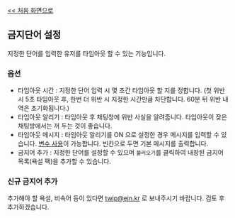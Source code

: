 [<< 처음 화면으로](../index.md)

## 금지단어 설정
지정한 단어를 입력한 유저를 타임아웃 할 수 있는 기능입니다.

### 옵션
* 타임아웃 시간 : 지정한 단어 입력 시 몇 초간 타임아웃 할 지를 정합니다. (첫 위반 시 5초 타임아웃 후, 한번 더 위반 시 지정한 시간만큼 차단합니다. 60분 뒤 위반 내역은 초기화됩니다.)
* 타임아웃 알리기 : 타임아웃 후 채팅창에 위반 사실을 알려줍니다. 타임아웃이 잦은 채팅방에서는 꺼 두는 것이 좋습니다.
* 타임아웃 메시지 : 타임아웃 알리기를 ON 으로 설정한 경우 메시지를 입력할 수 있습니다. [변수 사용](../variables.md)이 가능합니다. 빈칸으로 두면 기본 메시지를 출력합니다.
* 금지어 추가 : 지정한 단어를 설정할 수 있으며 `불러오기`를 클릭하여 내장된 금지어 목록(욕설 팩)을 추가할 수 있습니다.

### 신규 금지어 추가 
추가해야 할 욕설, 비속어 등이 있다면 twip@ejn.kr 로 보내주시기 바랍니다. 검토 후 추가하겠습니다.